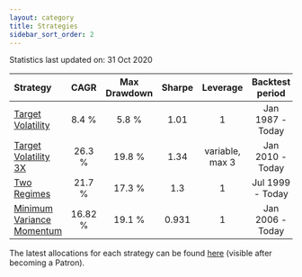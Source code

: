 ```yaml
---
layout: category
title: Strategies
sidebar_sort_order: 2
---
```


Statistics last updated on: 31 Oct 2020

| Strategy | CAGR | Max Drawdown | Sharpe | Leverage | Backtest period |
| :------- | :--: | :----------: | :----: | :------: | :-------------: |
| [Target Volatility](https://ithacaresearch.github.io/2019/07/12/Target-Volatility.html) | 8.4 % | 5.8 % | 1.01 | 1 | Jan 1987 - Today |
| [Target Volatility 3X](https://ithacaresearch.github.io/2019/08/03/Target-Volatility-3X.html) | 26.3 % | 19.8 % | 1.34 | variable, max 3 | Jan 2010 - Today |
| [Two Regimes](https://ithacaresearch.github.io/2020/02/05/Two-Regimes.html) | 21.7 % | 17.3 % | 1.3 | 1 | Jul 1999 - Today |
| [Minimum Variance Momentum](https://ithacaresearch.github.io/2020/09/03/Minimum-Variance-Momentum.html) | 16.82 % | 19.1 % | 0.931 | 1 | Jan 2006 - Today |

The latest allocations for each strategy can be found [here](https://www.patreon.com/ithaca/posts?filters[tag]=LastUpdate) (visible after becoming a Patron).
